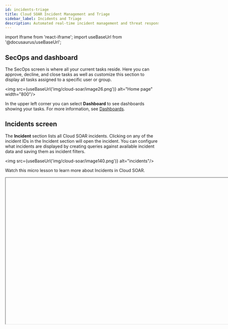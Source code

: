 ```yaml
---
id: incidents-triage
title: Cloud SOAR Incident Management and Triage
sidebar_label: Incidents and Triage
description: Automated real-time incident management and threat response.
---
```


import Iframe from 'react-iframe';
import useBaseUrl from '@docusaurus/useBaseUrl';

## SecOps and dashboard

The SecOps screen is where all your current tasks reside. Here you can approve, decline, and close tasks as well as customize this section to display all tasks assigned to a specific user or group.

<img src={useBaseUrl('img/cloud-soar/image26.png')} alt="Home page" width="800"/>

In the upper left corner you can select **Dashboard** to see dashboards showing your tasks. For more information, see [Dashboards](#dashboards).

## Incidents screen

The **Incident** section lists all Cloud SOAR incidents. Clicking on any of the incident IDs in the Incident section will open the incident. You can configure what incidents are displayed by creating queries against available incident data and saving them as incident filters.


<img src={useBaseUrl('img/cloud-soar/image140.png')} alt="incidents"/>


Watch this micro lesson to learn more about Incidents in Cloud SOAR.

<Iframe url="https://www.youtube.com/embed/GDWFGJ8JOqA?rel=0"
        width="854px"
        height="480px"
        id="myId"
        className="video-container"
        display="initial"
        position="relative"
        allow="accelerometer; autoplay=1; clipboard-write; encrypted-media; gyroscope; picture-in-picture"
        allowfullscreen
        />

## Filtering Incidents

You can also manipulate what data is to be displayed from the Incident section by adjusting which columns are viewable. The adjust these columns, click on the cogwheel on the top right-side of the screen. This will display a configuration screen that allows you to choose which data is displayed and where on the screen it should be displayed by clicking the + sign next to the selection and then dragging and dropping the selection in the order to be viewed.

<img src={useBaseUrl('img/cloud-soar/image141.png')} alt="Adjust columns" width="800"/>


Once the columns are added and organized, click **Apply** to continue.

From the Incident section you can search, build, and issue queries against existing incidents by simply typing in the search bar at the top of the screen.

<img src={useBaseUrl('img/cloud-soar/image142.png')} alt="Search issues" width="800"/>

Cloud SOAR also provides its you with a command cheat sheet to help build incident filtering queries. To access the cheat sheet, click on the information icon to display the query options.

Once a query or a search is committed, they can be saved for future use by clicking the star icon to the right of the search bar. These saved searches will be stored as tabs just below the search bar.

<img src={useBaseUrl('img/cloud-soar/image145.png')} alt="save query" width="800"/>

Bulk actions may be performed on any incidents in the Incident Overview list. To perform bulk actions on incidents, check the incidents you wish to perform the bulk actions on, then click the three-dot kebab menu in the upper left-hand corner of the screen and select the appropriate bulk action. Bulk actions include:
- Edit
- Close
- Reopen
- Delete
- Restore
- Add Investigator
- Change Owner <br/><img src={useBaseUrl('img/cloud-soar/image146.png')} alt="Bulk actions" width="200"/>

### Add investigators

Investigators are users who are involved in incidents and have access to perform operations on the incidents and view the incident data. To be able to add investigators to incidents, you must be assigned the **Manage Investigators** [Cloud SOAR role capability](/docs/manage/users-roles/roles/role-capabilities/#cloud-soar). 

To add investigators to incidents:

1. [**Classic UI**](/docs/cloud-soar/overview#classic-ui). At the top of the screen, click **Incidents**. <br/>[**New UI**](/docs/cloud-soar/overview#new-ui). In the main Sumo Logic menu, select **Cloud SOAR > Incidents**. You can also click the **Go To...** menu at the top of the screen and select **Incidents**. 
1. Check the incidents you want to add investigators to.
1. Click the three-dot kebab menu in the upper left-hand corner of the screen.
1. Select **Add Investigator**.<br/>The **Add Investigator** screen is displayed. <br/><img src={useBaseUrl('img/cloud-soar/cloud-soar-add-investigator.png')} alt="Add Investigator dialog" style={{border: '1px solid gray'}} width="700"/>
1. Select the investigators to add to the selected incidents.
   :::info
   You can also select groups in addition to selecting individuals. For more information, see [Groups](/docs/cloud-soar/overview/#groups).
   :::
1. In the **Role** column, select the role assigned to the users that you want them to have as investigators. For example, select Analyst, Administrator, or some other role. The roles must have the appropriate Cloud SOAR role capabilities that you want them to have as investigators of the incidents. 
1. Click **Apply**. 

#### View investigators assigned to an incident

1. [**Classic UI**](/docs/cloud-soar/overview#classic-ui). At the top of the screen, click **Incidents**. <br/>[**New UI**](/docs/cloud-soar/overview#new-ui). In the main Sumo Logic menu, select **Cloud SOAR > Incidents**. You can also click the **Go To...** menu at the top of the screen and select **Incidents**. 
1. Select an incident. The investigators appear in the **Investigators** widget. <br/><img src={useBaseUrl('img/cloud-soar/cloud-soar-incident-investigators.png')} alt="Investigators widget" style={{border: '1px solid gray'}} width="400"/>
1. To add another investigator to the incident, click the **+** icon in the upper-right of the dialog.
1. To remove an investigator from the incident, hover your mouse over the investigator name and click the trash can icon that appears to the right.
1. To change the role an investigator has for the incident, in the **Role** column select the role assigned to the user that you want them to have as an investigator.

#### Investigator roles

When you add an investigator to an incident, you select the [role assigned to the users](/docs/manage/users-roles/roles/add-remove-users-role/) that you want them to have as an investigator. The selected role must have the appropriate [Cloud SOAR role capabilities](/docs/manage/users-roles/roles/role-capabilities/#cloud-soar) that you want the investigator to have to be able to effectively investigate the incident.

For example, an incident contains sensitive data in the notes section. If you want the investigators on the incident to be able to access the notes data, the investigators you assign to the incident must have the **Note > Access** Cloud SOAR role capability assigned to their role.

:::note
To allow users to access incidents without being added as investigators, assign them the **Incident > Access all** role Cloud SOAR role capability. This privilege is useful for users who need to monitor all incidents.
::: 


## Working with Incidents

Opening an incident from any section of Cloud SOAR will display the Incident Details page. The Incident Details page is composed of three sections: The Incident VIP Section, on the left side of the screen, the Incident Properties section in the center, and the Incident Widgets section to the right side of the screen.

<img src={useBaseUrl('img/cloud-soar/image147.png')} alt="Incident details page" style={{border: '1px solid gray'}} width="800"/>


### Incident VIP section

<img src={useBaseUrl('img/cloud-soar/image148.png')} alt="Incident VIP section" style={{border: '1px solid gray'}} width="300"/>


The Incident VIP Section displays high-level details about a specific incident. You can also take actions such as add additional investigators or close the incident from this section. To view all available actions, click the vertical ellipsis to the left of the cogwheel. You can change the owner of the incident, change the folder where the incident is housed, export the Incident details via PDF, DOC, or [custom report](/docs/cloud-soar/legacy/legacy-cloud-soar-main-menu/#custom-reports), and clone or permanently delete the incident.

To customize the details displayed in the Incident VIP Section, click the cogwheel at the top-right of the section. A new screen will be presented which will allow for adding and deleting of incident detail fields. To add a new field, you will click on the **+** sign next to the field to be added. Once all the desired fields are added, they can easily be rearranged in the desired order by dragging and dropping into place. To remove a field, simply click the **x** next to the field to be removed. Once all the details have been added and are in place, click **Apply**.

### Incident Properties

The Incident Details section contains all the important information that makes up the incident, such as executed Playbooks and incident tasks. This information is divided into four different sections: **Overview**, **Operations**, **Entities**, and **Documentation**.

<img src={useBaseUrl('img/cloud-soar/image149.png')} alt="Incident Overview" style={{border: '1px solid gray'}} width="600"/>

#### Overview

The Incident Overview section contains all the pertinent information for a specific incident such as the severity, SLA counter, and category of alert. This information can be customized in the Custom Fields section of the platform. For more information, see [Custom Fields](#custom-fields).

#### Operations

The Operations section contains all the investigative information for a specific incident and is broken out into the following sections: **War Room**, **playbook**, **Tasks**, and **Notes**.

Watch this micro lesson to learn more about security automation with playbooks.

#### War Room

All the information related to the incident ongoing are visible in one place in the War Room section. You can quickly view and check all the steps of the analysis, done either manually or by the automation, any entities related to the incident, results of actions performed and notes added during the incident's investigation. Information can be filtered out for the different categories, and by pressing the **+** button, you can add new notes.

<img src={useBaseUrl('img/cloud-soar/war_room.png')} alt="War room" style={{border: '1px solid gray'}} width="800"/>

#### Playbooks

Any playbook that has been applied to an incident can be found under the playbook section. You can quickly view and make any necessary adjustments to the incident's Playbooks as well as add any additional Playbooks that may be required during an incident's investigation.

<img src={useBaseUrl('img/cloud-soar/image150.png')} alt="Playbook option menu" style={{border: '1px solid gray'}} width="800"/>

The playbook option menu can be found at the bottom of the playbook screen. From here, you can re-execute a playbook, export, edit, or expand the existing playbook. If during an incident's investigation it is determined that the type of incident has changed (i.e. phishing incident turns into a ransomware incident) another type of playbook may be needed to correctly remediate an incident. You can add additional Playbooks to the incident by clicking the **+** sign at the top of the playbook screen.

<img src={useBaseUrl('img/cloud-soar/image151.png')} alt="Add playbook" style={{border: '1px solid gray'}} width="800"/>

This will open a new screen that lists all available Playbooks. Either type in the playbook name to use or manually search through all available options and click **Add** when finished.

##### Viewing Playbook Results

The results of a Playbook, either while it is executing or after execution has completed, can be viewed from the playbook section. By clicking the expansion button on the bottom left of the screen will expand the playbook and will display the execution results.

<img src={useBaseUrl('img/cloud-soar/image152.png')} alt="Playbook results" style={{border: '1px solid gray'}} width="800"/>

The results of the playbook can also be viewed as a list by clicking the **List** button next the **+** at the top of the page. The execution path of the playbook will be shown, along with the status of the execution of each action. The execution history of the playbook will be displayed in a tab on the right-hand side of the screen, which can be minimized.

<img src={useBaseUrl('img/cloud-soar/image153.png')} alt="Action details" style={{border: '1px solid gray'}} width="800"/>

To view the details of any individual action, including the results, click on the action node. A new window displaying the action details will be displayed on the left-hand side of the screen. From this view, you can see the status of the action, its configuration, and have the choice to download the JSON results of the action.

<img src={useBaseUrl('img/cloud-soar/image154.png')} alt="Action details" style={{border: '1px solid gray'}} width="500"/>

To view the details of the result, click on the magnifying glass and the action's details window will be displayed. The details section displays the results of the action in table view which you can also filter through by using the details search bar at the top of the screen. For more detailed information, you can switch to the action's JSON results
screen by clicking the **View JSON Results** button next to the action's search bar. The JSON results view displays the full results of the executed action. Because some integrations return large data sets, the table view is designed to show only a select set of attributes. To view the complete results of verbose integrations, the JSON tab should be
used.

<img src={useBaseUrl('img/cloud-soar/image155.png')} alt="Action result" style={{border: '1px solid gray'}} width="500"/>

<img src={useBaseUrl('img/cloud-soar/image156.png')} alt="Action result JSON" style={{border: '1px solid gray'}} width="800"/>


#### Tasks

Cloud SOAR's Tasks section allows incident managers to assign and track tasks which must be completed during an investigation. Tasks may be added from Playbooks or Playbooks, as discussed in previous sections, or manually from the incident's Tasks section.

<img src={useBaseUrl('img/cloud-soar/image157.png')} alt="Tasks" style={{border: '1px solid gray'}} width="800"/>


##### Adding a Task

To add a new Task, click the **+** button at the top-left of the Task list screen. Fill in all required fields and add any additional information necessary under the **Description section** if desired.

The user listed in the **Assigned to** field will be the user responsible for completing the task.

The field titled **Effort** should be the number of hours estimated to complete the Task. As the Task is updated by the Assignee, this field should be changed to reflect the actual number of hours that were required to complete the Task. This number will be used to provide Task Assessment information, discussed in more detail in the Documentation section of this manual.

<img src={useBaseUrl('img/cloud-soar/image158.png')} alt="New task" style={{border: '1px solid gray'}} width="800"/>

##### Working with Tasks

Once a task has been created and assigned, it will appear in the **Home** section of the Main Menu. To view the details of a task click on the task from the **My Operations** section of the screen, or to view a task by its incident, select one or multiple incidents from the task list on the left-side of the screen.

<img src={useBaseUrl('img/cloud-soar/image159.png')} alt="View tasks" style={{border: '1px solid gray'}} width="800"/>

Selecting a task will open the incident where the task was created. This will allow you to review the details of the task and access any automated Playbooks and notes from the incident investigation. Once the incident data has been reviewed investigators can choose to approve, approve and close, or decline a task by clicking the thumbs up, thumbs
down or check mark buttons next to the task's title.

<img src={useBaseUrl('img/cloud-soar/image160.png')} alt="Task selected" style={{border: '1px solid gray'}} width="800"/>


#### Notes

Like the Tasks section, the Notes section contains all notes either automatically created during a playbook's execution or manually created during the incident's investigation. Both sections offer the ability to export and search for different results depending on the operational need.

<img src={useBaseUrl('img/cloud-soar/image161.png')} alt="Notes" style={{border: '1px solid gray'}} width="800"/>

##### Adding a Note

To manually add a note, click the **+** symbol to the left of the search bar and a new configuration screen will appear. Enter the note into the free form text box and click create when finished.

<img src={useBaseUrl('img/cloud-soar/image162.png')} alt="Add note" style={{border: '1px solid gray'}} width="800"/>

#### Closing Note

Closing incident will result in asking a note for incident closing as below:

<img src={useBaseUrl('img/cloud-soar/image57b.png')} alt="Close Incident" width="400"/>

<img src={useBaseUrl('img/cloud-soar/image57c.png')} alt="Closing Note" width="800"/>

### Documentation

The **Documentation** section provides investigators with an area to
document all steps taken during an incident's investigation. 

### Attachments

The **Attachments** section is a repository for investigators to use to
house attachments related to an incident's investigation. The source of
this data can vary but will often be the output of monitoring tools and
supporting documents. For each record, users can define:

- **Reference**: an identifier for what the record refers to;
- **Date**: a timestamp for when the record was uploaded;
- **Application**: information about the system or application used to generate the record;
- **Short description**: a free-form textual description of the record; and,
- **Parent folder**: employed if arranging various records in a tree structure for logical classification.

As with our other documentation tools, attachments can also be added as
a timeline event and associated with a knowledge base article.    

<img src={useBaseUrl('img/cloud-soar/image172.png')} alt="New Attachment Screen" width="600"/>

## Create a new incident manually

To create an Incident manually, click the **+ Incident** button on the top right-side of the screen.

<img src={useBaseUrl('img/cloud-soar/image125.png')} alt="Incident Overview Screen" style={{border: '1px solid gray'}} width="800"/>


A new configuration box will be displayed that contains fields an investigator can utilize to develop their incident. Not all these fields are mandatory. The ones which are required will have an asterisk (`*`) marked next to it which indicates the field has a dependency within the Cloud SOAR platform. These required fields can have their dependencies and requirements adjusted in the **Custom Fields** section.

<img src={useBaseUrl('img/cloud-soar/image126.png')} alt="New Incident Editor" style={{border: '1px solid gray'}} width="800"/>

One of the most important fields is the **Type** field. This field will dictate which Playbooks will be recommended later on in the configuration process. See **Custom Fields** to modify the variables displayed in the **Type** field.

<img src={useBaseUrl('img/cloud-soar/image127.png')} alt="New Incident Editor" style={{border: '1px solid gray'}} width="800"/>

Once the details page is completed, you will want to assign appropriate Playbooks to be associated with the incident. In addition to adding the playbook to the incident, you can also decide whether they want the playbook to automatically execute upon incident creation by sliding the **Autorun** button to **On**.

<img src={useBaseUrl('img/cloud-soar/image128.png')} alt="New Incident Editor" style={{border: '1px solid gray'}} width="800"/>

### Incident Artifacts

When creating an incident manually, the investigator may already have artifacts that they would like to add to the incident. The Incident Artifact section allows for the manual entry of new artifacts. To add a new artifact click **Add Artifact** and choose what target field to append the data and add its value. Once completed, click **Next**.

<img src={useBaseUrl('img/cloud-soar/image129.png')} alt="Add artifact" style={{border: '1px solid gray'}} width="800"/>

### Parent/Child Relationships

You have the option to create manual Parent/Child relationships between the new incident and any previous incident created in Cloud SOAR. Click the **Advanced** button at the bottom of the screen to select an existing incident to group together.

<img src={useBaseUrl('img/cloud-soar/image130.png')} alt="Incident Relationships" style={{border: '1px solid gray'}} width="800"/>

The final step in manual incident creation is to add an investigator or a group of investigators to the incident. Select an investigator or group from the left side of the screen by double-clicking on their name and the investigator will be added to the investigators pane. Once finished, click **Create**.

### Custom Fields

[**Classic UI**](/docs/cloud-soar/overview#classic-ui). To access custom fields, click the gear icon <img src={useBaseUrl('img/cloud-soar/cloud-soar-settings-icon.png')} alt="Settings menu icon" style={{border: '1px solid gray'}} width="25"/> in the top right, select **Settings**, and in the left select **Customization > Fields**. <br/>[**New UI**](/docs/cloud-soar/overview#new-ui). To access custom fields, in the top menu select **Configuration**, and then under **Cloud SOAR Configurations** select **Fields**. You can also click the **Go To...** menu at the top of the screen and select **Fields**. 

<img src={useBaseUrl('img/cloud-soar/image46.png')} alt="Fields Configuration Settings" style={{border: '1px solid gray'}} width="800"/>

The Custom Fields section allows you to customize all fields within the Cloud SOAR platform to better suit your environment. All fields are pre-populated by default and can be revised with environment-specific variables by manually creating or updating the fields or by importing a file which is formatted with entries for each line.

To begin defining Cloud SOAR's custom fields, select a Cloud SOAR section from the list on the left-side of the screen to view all available fields. To edit an existing field, select the <img src={useBaseUrl('img/cloud-soar/image47.png')} alt="Edit icon" width="30"/> icon next to the field to be updated, or to add a new field select **+ADD** at the bottom right-side of the screen. A new configuration box will be displayed.

The only attribute of an existing field which cannot be modified once
the field is created is the field Type, such as Text or Date. You can rename internal values but only personal values, which are denoted by having a trash can symbol next to the entry, can be deleted from the section's custom fields.

Each section of Cloud SOAR supports different numbers of custom fields. The Incidents section, for example, supports up to 100 custom fields. The number of custom fields remaining will be displayed next to the section name at the top of the page.

Custom fields added by a user can be renamed or deleted. However, default fields can only be renamed, they cannot be deleted. Although a custom field may be deleted, it will not increase the number of custom fields available. Since the deleted field may contain data that was entered prior to the deletion of the field, the custom field remains reserved.

For each field, a name and a type will always be required. A complete list of field types is listed below. Additional fields will be required or optional depending on the type selected. For example, a text field allows an optional default value to be specified, while a list field provides many additional options.

The Visualization tab allows you to disable the field, specify if the field is used within Incident notifications, and set conditions under which the field is visible. For example, a field can be made visible only if the incident is of a certain type.

The Additional Info tab allows you to provide additional information or context to the field, such as how the field should be used or where the data can be located.

Fields may be reorder in the Custom Fields section to change the order in which they appear on the Cloud SOAR screen. To change the order of the fields, click and hold on the six dots to the far left of the field name, then drag the field to its desired location.

#### Custom Field Types

| Field Type        | Description                                                                                       |
|:------------------|:--------------------------------------------------------------------------------------------------|
| Calculation  | Perform a calculation between two fields or between a field and a static value. |
| Checkbox   | Checkbox. |
| Color Picker  | Interactive color picker to select a color. |
| Date | Date only picker. |
| Date & Time   | Date and time picker. |
| Email Address | Email address available to use in actions which require a email input.    |
| Filename | Filename available to use in actions which require a filename input.   |
| Hash | Hash value available to use in actions which require a hash input.  |
| IP Address    | IP address available to use in actions which require a IP address input.    |
| List   | Dropdown list.  |
| Multi Select List | Multiselect list box.  |
| Numeric Textbox   | Accepting numeric values only.  |
| Tags | One or more user defined tags.  |
| Text | Free text. |
| Time Interval     | Numeric time interval which can be used as a value in another calculated field.  |
| Timezone   | Timezone list dropdown. |
| URL | URL available to use in actions which require a URL input. |
| User Details | User details, such as a user name. Available to use in actions which require a user details input. |

#### Using Custom Fields for SLAs

Custom fields can be used to calculate any number of custom service level agreements (SLAs). This can be achieved using combinations of Date, Date & Time and Time Interval fields.

In the following example, five custom fields have been added to provide information on the status of an organizations Notification SLA. Two of the custom fields require user input:

<img src={useBaseUrl('img/cloud-soar/image50.png')} alt="SLA User Input" style={{border: '1px solid gray'}} width="800"/>


* **Notification SLA Requirement** will be used to store the SLA time interval, such as 5 minutes.
* **Customer Notified** will allow you to enter the date & time the customer was notified.

The remaining three custom fields require no user input and are calculation fields only:

<img src={useBaseUrl('img/cloud-soar/image51.png')} alt="SLA Calculated Fields" style={{border: '1px solid gray'}} width="800"/>

* **Notification Due By** will calculate and display the date & time the notification must be conducted by adding the Notification SLA Requirement field to the Start Time.
* **Notification Time Remaining** will calculate and display time remaining before the notification must be conducted by subtracting the Current Time from the Notification Due By field.
* **Actual Notification Time** will calculate and display actual time taken to notify the customer by subtracting the Start Time from the Customer Notified Time.

These Custom Field settings will appear in the Cloud SOAR Incident screen as follows:           

<img src={useBaseUrl('img/cloud-soar/image52.png')} alt="SLA View" style={{border: '1px solid gray'}} width="400"/>


### Credential Manager - CyberArk Configuration

You can use CyberArk Credential Manager to manage data that will be used in integration resources.

<img src={useBaseUrl('img/cloud-soar/cyberArk1.png')} alt="Integrations" style={{border: '1px solid gray'}} width="600"/>

Using the cogwheel icon on the right in the integrations section, the main section of the CyberArk configuration opens.

<img src={useBaseUrl('img/cloud-soar/CyberArk2.png')} alt="CyberArk configuration" style={{border: '1px solid gray'}} width="400"/>

Here you can set URL and port of the Components server, and the credentials needed to connect to CyberArk. The Enable checkbox can be enabled or disabled later.

If enabled, when you go to open the detail of a integration resource you'll find a new checkbox (**Use CyberArk fields**) at the top already active. If the checkbox on above window is disabled, the checkbox in the resource window will be disabled by default, and it will not be possible to activate it.

<img src={useBaseUrl('img/cloud-soar/CyberArk3.png')} alt="Enable CyberArk fields" style={{border: '1px solid gray'}} width="800"/>

If the checkbox **Use CyberArk fields** is enabled, two new mandatory fields will appear:
* **Account Name** > userName in CyberArk
* **Platform ID** > platformId in CyberArk

Near to the fields there will be the relative toggle that will enable the related field for use on CyberArk.

<img src={useBaseUrl('img/cloud-soar/CyberArk5.png')} alt="CyberArk fields enabled" style={{border: '1px solid gray'}} width="400"/>

In the image above, you can see two custom fields of the resource with their toggles. The first field has been enabled to use CyberArk, while the second not.

Within the CyberArk fields you need to enter the name of the Properties present in the corresponding Platform ID on CyberArk.

:::note Case sensitive
Pay attention to uppercase and lowercase letters.
:::

<img src={useBaseUrl('img/cloud-soar/CyberArk4.png')} alt="Property names" style={{border: '1px solid gray'}} width="400"/>

Through the name of the Properties, (in the above case **MB3**) during the execution of the resource, it will be replaced with the value present on CyberArk for that resource, in our case **84ca4444-9082-40b7-**.

In the fields enabled for CyberArk, in addition to the account properties, you can also recall the value of the CyberArk Account password, to do this, write the word **Password** in the field.

:::important
If the checkbox for CyberArk is enabled for a resource field, the data type allowed for that field will be string only, even if the same field was configured to accept lists, checkboxes, numbers, and more.
:::

**The only property that will be retained is the mandatory nature of the field**.

Values entered in the field not enabled for CyberArk, if previously entered and saved, will be retained if the field becomes enabled for CyberArk. The same is not true otherwise.

If the CyberArk switch is enabled and one switch on the field line is disabled, that CyberArk field value will be saved empty.

<img src={useBaseUrl('img/cloud-soar/CyberArk6.png')} alt="CyberArk fields" style={{border: '1px solid gray'}} width="400"/>


#### Configuring the automation bridge for CyberArk

If you are using CyberArk, you will need to add the following certificates given by CyberArk:
```
**RootCA**new.crt**
**client**new.crt**
**client**new.pem**
```
to the `/opt/automation-bridge/` directory.

**The names must be exactly the same**.


## Triage

The Cloud SOAR Triage module ingests events via the Cloud SOAR API. You can use it
to triage events which may be unverified or have a low confidence level before they are converted to incidents. The Triage module can be completely customized for use cases from financial fraud to network IDS alerts.

### Display Settings

Triage display preferences can be customized. Triage events can be color coded based on status to easily distinguish them from each other when viewing the list of Triage events.

The name of the module can also be modified from **Triage** to a name of your choosing. The new name will be displayed in all areas of Cloud SOAR, including the menu and logs.

<img src={useBaseUrl('img/cloud-soar/image57.png')} alt="Triage section" style={{border: '1px solid gray'}} width="800"/>


### Field Settings

By default, the Triage module contains two fields, Status and Type. Additional values may be added to the Status field; however, the Type field is directly linked to the Incident Type field and cannot be modified directly. New types must be added from the Incidents section of the Custom Fields page. Up to 100 custom fields and be created for the Triage module, allowing customization for any use case. 

To add additional fields:
1. [**Classic UI**](/docs/cloud-soar/overview#classic-ui). Click the gear icon <img src={useBaseUrl('img/cloud-soar/cloud-soar-settings-icon.png')} alt="Settings menu icon" style={{border: '1px solid gray'}} width="25"/> in the top right, select **Settings**, and in the left select **Customization > Fields**. <br/>[**New UI**](/docs/cloud-soar/overview#new-ui). In the top menu select **Configuration**, and then under **Cloud SOAR Configurations** select **Fields**. You can also click the **Go To...** menu at the top of the screen and select **Fields**.
1. Select **Triage Events** (or the name of the module if you have renamed it from the default of **Triage**).
1. To add a new field, click **Add** from the upper right-hand corner and configure the field as desired. Note that to be able to filter events in the Triage module based on the values of a field, **Use as filter** must be checked in the Visualization tab when adding or modifying a field.

As fields are created, they will be assigned a number starting at `1`, which will be used to identify the field when adding events via the API. The first field added will be identified as `opt_1`, the second as `opt_2`, and so on. Regardless of the ordering of the fields on the screen, these numbers will remain the same. If a field is deleted, the number will not be reused. For example, if you have defined `opt_1` through `opt_8` and delete the field `opt_8`, the next field added will still become `opt_9`. It is important to remember these field numbers, as they will be used when the API is invoked.

#### Attributes sent from Cloud SIEM

You can ingest Cloud SIEM Insights into Cloud SOAR for incident triage using the `GetInsight` Cloud SOAR API. The following Insight attributes are returned.

When you create an incident from an Insight, you can map the Insight attributes to fields in Cloud SOAR as follows:

| Attribute in Cloud SIEM | Field in Cloud SOAR |
| :-- | :-- |
| `assignee` | `Insight Assignee` (custom field) |
| `created` | `Start time` |
| `description` | `Additional Info` |
| `entity.value` | `Primary Entity` (custom field) |
| `entity.type` | `Entity Type` (custom field) |
| `id` | `Insight ID` (custom field) |
| `involvedEntities[].value` | `Involved Entities` (custom field) |
| `readableId` | `Incident ID` |
| `severity` | `Severity` |
| `status.displayName` | `Status` |
| `tags[]` | `Tags` |

:::note
When creating incidents from Insights, adding additional required attributes to the incident template will result in an error. Only those attributes sent over with Insights can be used as required attributes on the template.
:::

### Working with Events

The Triage module is accessible from the Incidents section by clicking on Triage (or the name of the module if you have renamed it from the default of **Triage**). All events which have not been converted to an Incident will be displayed in a sortable table on the Triage main screen. Events may be sorted by any column values by clicking on the appropriate column.

<img src={useBaseUrl('img/cloud-soar/image58.png')} alt="Events" style={{border: '1px solid gray'}} width="800"/>

The list of events can be filtered by any of the fields listed in the filter section at the top of the Triage main screen.

<img src={useBaseUrl('img/cloud-soar/image181.png')} alt="Filter events" style={{border: '1px solid gray'}} width="100"/>


To view the details of a Triage event, click on the box and arrow icon in the Actions column for the event. If additional information is available, it will be displayed in this Event Details screen.

To begin triaging an event, click on the person icon in the Actions column for the event to **grab** the event. Once an event is grabbed by an analyst, any Playbooks defined for that incident type will be automatically executed and the results will be displayed in the Results section of the Event Details screen. Because all Playbooks for the specified incident type are automatically executed as soon as the incident is grabbed, it is recommended that separate incident types and Playbooks be created for Triage events.

After triaging the event, the event may be reassigned to another user for further analysis, discarded or converted to an incident. To reassign the event to another user, click on the circular arrow icon in the **Actions** column for the event. To discard the event, click on the trash can icon in the **Actions** column for the event.        

<img src={useBaseUrl('img/cloud-soar/image182.png')} alt="Discard events" style={{border: '1px solid gray'}} width="100"/>

To convert the event to an incident, click **Convert to Incident** in the far right-hand corner of the Event in question. Select the appropriate incident template, owner and label, then click **Save**. The event, including all enrichment information gathered from any Playbooks, will be automatically converted to an incident.

<img src={useBaseUrl('img/cloud-soar/image183.png')} alt="Convert to incident" style={{border: '1px solid gray'}} width="400"/>

## Report

With the **Report** option, you can create incident reports to share with others as well as [widgets](#create-widgets) to use in the report that display text, graphs, tables, and charts containing details about incidents and other aspects of Cloud SOAR.

1. [**Classic UI**](/docs/cloud-soar/overview#classic-ui). Click the gear icon <img src={useBaseUrl('img/cloud-soar/cloud-soar-settings-icon.png')} alt="Settings menu icon" style={{border: '1px solid gray'}} width="25"/> in the top right and select **Report**. <br/>[**New UI**](/docs/cloud-soar/overview#new-ui). In the main Sumo Logic menu, select **Cloud SOAR > Report**. You can also click the **Go To...** menu at the top of the screen and select **Report**.<br/><br/>The Report UI appears. <br/><img src={useBaseUrl('img/cloud-soar/delivery-2-report-ui.png')} alt="Reports user interface" width="600"/> 
1. Click the **+** icon in the upper left corner. 
1. On the right side, select widgets to add to the report from **My Widgets** or **Public**. These are the same widgets that are available to use in [dashboards](#create-a-dashboard). Widgets can be graphs, charts, tables, or any kind of visual element that contains information. Click **New** to [create a new widget](#create-widgets). Click **Show List** to see all available widgets.  
1. Rearrange the widgets in the report as needed.<br/><img src={useBaseUrl('img/cloud-soar/delivery-2-widgets-in-report.png')} alt="Widgets in a report" width="600"/>
1. Click **Save**. In the dialog:
    1. Provide a **Report name** and a **Description**.
    1. Click **Schedule** to schedule the report to run on a regular basis.
    1. Scroll to the bottom of the dialog and click **Public** if you want to make the report available to others.
    1. Click **Save**.<br/><img src={useBaseUrl('img/cloud-soar/delivery-2-save-report.png')} alt="Save a report" width="300"/>
1. Click **Export** to export the report to PDF. 
1. Click **Open** to open available reports. 

## Dashboards

Watch the following micro lesson to learn about dashboards and KPI reports.

<Iframe url="https://www.youtube.com/embed/NRdtAvxhuOY?rel=0"
     width="854px"
     height="480px"
     id="myId"
     className="video-container"
     display="initial"
     position="relative"
     allow="accelerometer; autoplay=1; clipboard-write; encrypted-media; gyroscope; picture-in-picture"
     allowfullscreen
     />

The Cloud SOAR Dashboard layout renders data for quick comprehension
using a combination of graphics (e.g., charts, tables, graphs, and
visual indicators) called Widgets. The data is helpful to security
analysts tasked with incident handling and operational activities and
provides supervisors and stakeholders a summary overview from which to derive strategic information.

<img src={useBaseUrl('img/cloud-soar/image27.png')} alt="Dashboards" width="800"/>

Cloud SOAR's dashboards section is used to highlight the most important
pieces of data to the user or investigator who is logged into the
platform. This data is presented through the use of multiple widgets
that you can add, remove, and customize to include all data relevant
to your job functions and duties.

<img src={useBaseUrl('img/cloud-soar/image131.png')} alt="Cloud Soar Dashboard" width="800"/>

To begin customizing the dashboard select the **Customize** button on the top of the screen. Once selected, a new configuration box will be displayed.

<img src={useBaseUrl('img/cloud-soar/image132.png')} alt="Dashboard Widget Editor" width="800"/>  

<img src={useBaseUrl('img/cloud-soar/image133.png')} alt="Dashboard Widget Configurator" width="300"/>


The widgets section on the left-side of the screen displays how the dashboard is structured. To begin adding widgets to the dashboard, click **+** on the desired section.

A new popup will be displayed with a list of all widget choices for the
selected section. To add a new widget, click **+**.

Once a widget is added to a section, they will be displayed on the
right-side of the screen. To configure, click the cogwheel next to the
widget to be customized. A new configuration screen will be displayed.
These configuration screens will vary depending on the information it
utilizes. Users have the option to add or remove filters and values,
rename the section, as well as choose what data they would like to have
displayed.

To change how the widgets appear in a section, you can drag and drop into the desired positions by clicking and holding the left-side of selection and dragging to a new location. Users can utilize Cloud SOAR's Carousel feature to cycle through different Dashboard displays on a SOC board to ensure constant visibility within the Cloud SOAR platform. Once the desired widgets have been added and configured, click save to commit.

<img src={useBaseUrl('img/cloud-soar/image135.png')} alt="Cloud Soar Dashboard Carousel" width="500"/>

Most widgets inside of the Cloud SOAR dashboard are drillable. To drill down into a specific statistic, click on either an Incident ID or a section of a pie chart to limit the information shown to the areas of concern.

:::note
Make sure to allow popups from the Cloud SOAR site to drill into dashboard statistics.
:::

<img src={useBaseUrl('img/cloud-soar/image136.png')} alt="Dashboard Pie Chart" width="600"/>


You can also export Dashboards to an Excel spreadsheet or PDF document to include in reporting. To export a dashboard, select **Export** from the top of the dashboard screen and select which format to use. A new window will open with the requested document, which can either be saved to your machine or printed.

<img src={useBaseUrl('img/cloud-soar/image137.png')} alt="Dashboard Menu" width="800"/>

### Create a dashboard

You can create dashboards in Cloud SOAR similar to dashboards in the core Sumo Logic platform. You can also [create widgets](#create-widgets) to use in the dashboards that display text, graphs, and charts containing details about incidents and other aspects of Cloud SOAR.

1. [**Classic UI**](/docs/cloud-soar/overview#classic-ui). Go to the home screen. <br/>[**New UI**](/docs/cloud-soar/overview#new-ui). In the main Sumo Logic menu, select **Cloud SOAR > SecOps & Dashboard**. You can also click the **Go To...** menu at the top of the screen and select **ecOps & Dashboard**. 
1. Select **Dashboard** in the upper-left corner of the UI. <br/><img src={useBaseUrl('img/cloud-soar/delivery-2-access-dashboards.png')} alt="Access dashboards" width="300"/>
1. Click the **+** icon in the upper-right corner of the UI and select **New Dashboard**.<br/><img src={useBaseUrl('img/cloud-soar/delivery-2-new-dashboard.png')} alt="Add dashboard button" width="200"/><br/>A blank dashboard appears.<br/><img src={useBaseUrl('img/cloud-soar/delivery-2-empty-dashboard.png')} alt="Empty dashboard" width="700"/>
1. Click on the name of the blank dashboard (such as **Dashboard 1** in the example), and give the dashboard a name. Click **No description available** and type a description.
1. Click the **Edit** button. <br/><img src={useBaseUrl('img/cloud-soar/delivery-2-edit-dashboard-button.png')} alt="Empty dashboard" width="150"/><br/>The widgets panel displays to the right of the dashboard.<br/><img src={useBaseUrl('img/cloud-soar/delivery-2-new-dashboard-example.png')} alt="Widgets panel on the dashboard" width="700"/>
1. Under **My Widgets** or **Public**, select widgets you'd like to add to the dashboard. These are the same widgets that are available to use in [reports](/docs/cloud-soar/incidents-triage/#report). Widgets can be graphs, charts, tables, or any kind of visual element that contains information. Click **New** to [create a new widget](#create-widgets). Click **Show List** to see all available widgets. 
1. Rearrange the widgets in the dashboard as desired.
1. (Optional) Click **Public** at the top of the dashboard panel if you want to make the dashboard available for others to use.
1. (Optional) Click **Export** to to the upper-right of the dashboard panel to export the dashboard to PDF.  

### Create widgets

You can create widgets as needed to help analysts and administrators quickly get the information they need. Widgets are reusable pieces that display information in different forms, such as text, pie chart, bar chart, graph, or table.  

1. Open the widgets panel:
      1. [**Classic UI**](/docs/cloud-soar/overview#classic-ui). Go to the home screen. <br/>[**New UI**](/docs/cloud-soar/overview#new-ui). In the main Sumo Logic menu, select **Cloud SOAR > SecOps & Dashboard**. You can also click the **Go To...** menu at the top of the screen and select **ecOps & Dashboard**. 
      1. Select **Dashboard** in the upper-left corner of the UI. <br/><img src={useBaseUrl('img/cloud-soar/delivery-2-access-dashboards.png')} alt="Access dashboards" width="300"/>
      1. Select a dashboard.
      1. Click the **Edit** button. <br/><img src={useBaseUrl('img/cloud-soar/delivery-2-edit-dashboard-button.png')} alt="Empty dashboard" width="150"/><br/>
      :::note
      Widgets are shared between **Dashboards** and [**Reports**](#report).
      :::
1. The widgets panel displays to the right of the screen.<br/><img src={useBaseUrl('img/cloud-soar/delivery-2-widgets.png')} alt="Widgets panel" width="250"/>
1. Click **New**.<br/>The dialog to create new widgets displays. <br/><img src={useBaseUrl('img/cloud-soar/delivery-2-create-widget.png')} alt="Create a widget" width="600"/>
1. In **Name**, provide a name that clearly explains the widget's purpose.
1. In **Group by**, select whether you want incidents listed in the widget to be grouped by **Status**, **Incident ID**, or **Start time**.
1. On the left, select the type of widget to create (pie chart, bar chart, graph, table, or text).
1. At the top, query for elements to view in the widget, such as incidents, notes, tasks, and attachments.
1. Click **Public** if you want to make the widget available for others to use.
1. Click **Save** when done.

## Entities

The **Entities** tab provides access to data from across all incidents, as well as other information which can be stored within Cloud SOAR.<br/><img src={useBaseUrl('img/cloud-soar/entities.png')} alt="Entity Section" width="600"/>

Observables from every incident can be found in this section, along with any enrichment data associated with these data types and the incidents they were reported in. You'll find all variables including artifacts related to an incident. Clicking on an entity in the entity list will display the results of any previous actions taken on the entity, or where in the incident the entity was extracted.

<img src={useBaseUrl('img/cloud-soar/image163.png')} alt="Entity Details" width="800"/>

A timeline of actions taken on the entity can be displayed on the far right-hand corner of the screen by clicking on the stopwatch symbol. Hover over the date tabs to expand the timeline and see additional information about the actions taken on each date.

<img src={useBaseUrl('img/cloud-soar/image164.png')} alt="Latest actions" width="300"/>

While any observable is selected, a menu bar will be available in the
top right-hand corner of the screen which allows users to perform
certain actions on the observable.

<img src={useBaseUrl('img/cloud-soar/image165.png')} alt="Observables Menu Bar" width="400"/>

- **Lock**: Lock the observable to prevent any actions from being taken on it. This may be useful if you want to ensure that no enrichment actions are taken on attacker-controlled infrastructure or that an observable is not accidentally blocked.
- **Delete**: Delete the observable.
- **Mark as Favorite**: Mark the observable as a favorite and move it to the top of the observables list.

### Adding a New Entity

To add a new entity, click the **+** sign at the top of the screen and a
new configuration box will be displayed. Select an entity type from the
dropdown menu and an additional configuration box will be displayed.
This configuration box allows the user to input information about the
entity, such as adding a file or its file hash. Once the entity is
created, click **Create** to continue.

<img src={useBaseUrl('img/cloud-soar/image166.png')} alt="Adding a new Entity" width="400"/>
